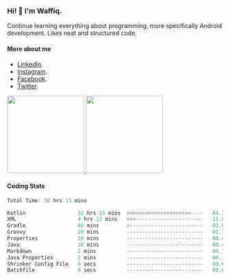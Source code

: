 ### Hi! 👋 I'm Waffiq.

Continue learning everything about programming, more specifically Android development. Likes neat and structured code.

#### More about me 
- [LinkedIn](https://www.linkedin.com/in/waffiqaziz/).
- [Instagram](https://www.instagram.com/waffiqaziz/).
- [Facebook](https://web.facebook.com/WaffiqAziz/).
- [Twitter](https://twitter.com/AzizWaffiq).

<p align="left">
<a href="https://github.com/waffiqaziz">
  <img height="180em" src="https://github-readme-stats-eight-theta.vercel.app/api?username=waffiqaziz&show_icons=true&theme=algolia&include_all_commits=true&count_private=true"/>
  <img height="180em" src="https://github-readme-stats-eight-theta.vercel.app/api/top-langs/?username=waffiqaziz&layout=compact&langs_count=8&theme=algolia"/>
</a>
</p>

#### Coding Stats
<!--START_SECTION:waka-->

```rust
Total Time: 38 hrs 13 mins

Kotlin                 32 hrs 15 mins  >>>>>>>>>>>>>>>>>>>>>----   84.39 %
XML                    4 hrs 13 mins   >>>----------------------   11.06 %
Gradle                 46 mins         >------------------------   02.04 %
Groovy                 29 mins         -------------------------   01.31 %
Properties             10 mins         -------------------------   00.47 %
Java                   10 mins         -------------------------   00.46 %
Markdown               2 mins          -------------------------   00.12 %
Java Properties        2 mins          -------------------------   00.11 %
Shrinker Config File   0 secs          -------------------------   00.03 %
Batchfile              0 secs          -------------------------   00.00 %
```

<!--END_SECTION:waka-->
